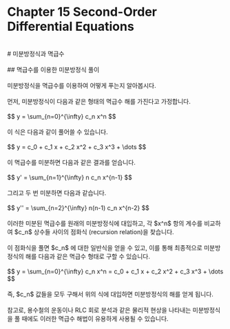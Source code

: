 # Chapter 15 Second-Order Differential Equations<br>
<br>
# 미분방정식과 멱급수<br>
<br>
## 멱급수를 이용한 미분방정식 풀이<br>
<br>
미분방정식을 멱급수를 이용하여 어떻게 푸는지 알아봅시다.<br>
<br>
먼저, 미분방정식이 다음과 같은 형태의 멱급수 해를 가진다고 가정합니다.<br>
<br>
$$ y = \sum_{n=0}^{\infty} c_n x^n $$<br>
<br>
이 식은 다음과 같이 풀어쓸 수 있습니다.<br>
<br>
$$ y = c_0 + c_1 x + c_2 x^2 + c_3 x^3 + \dots $$<br>
<br>
이 멱급수를 미분하면 다음과 같은 결과를 얻습니다.<br>
<br>
$$ y' = \sum_{n=1}^{\infty} n c_n x^{n-1} $$<br>
<br>
그리고 두 번 미분하면 다음과 같습니다.<br>
<br>
$$ y'' = \sum_{n=2}^{\infty} n(n-1) c_n x^{n-2} $$<br>
<br>
이러한 미분된 멱급수를 원래의 미분방정식에 대입하고, 각  $x^n$ 항의 계수를 비교하여 $c_n$  상수들 사이의 점화식 (recursion relation)을 찾습니다.<br>
<br>
이 점화식을 풀면 $c_n$ 에 대한 일반식을 얻을 수 있고, 이를 통해 최종적으로 미분방정식의 해를 다음과 같은 멱급수 형태로 구할 수 있습니다.<br>
<br>
$$ y = \sum_{n=0}^{\infty} c_n x^n = c_0 + c_1 x + c_2 x^2 + c_3 x^3 + \dots $$<br>
<br>
즉,  $c_n$ 값들을 모두 구해서 위의 식에 대입하면 미분방정식의 해를 얻게 됩니다.<br>
<br>
참고로, 용수철의 운동이나 RLC 회로 분석과 같은 물리적 현상을 나타내는 미분방정식을 풀 때에도 이러한 멱급수 해법이 유용하게 사용될 수 있습니다.<br>
